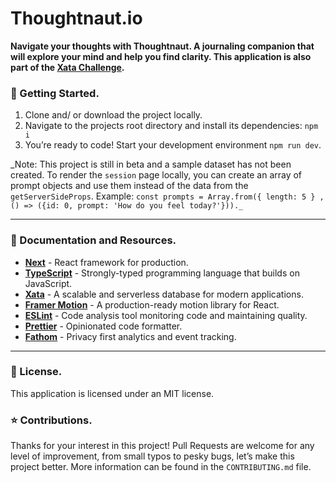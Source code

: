 # Thoughtnaut.io

**Navigate your thoughts with Thoughtnaut. A journaling companion that will explore your mind and help you find clarity. This application is also part of the [Xata Challenge](https://xata.io/challenge).**

### 🚀 Getting Started.

1. Clone and/ or download the project locally.
1. Navigate to the projects root directory and install its dependencies: `npm i`
1. You’re ready to code! Start your development environment `npm run dev`.

_Note: This project is still in beta and a sample dataset has not been created. To render the `session` page locally, you can create an array of prompt objects and use them instead of the data from the `getServerSideProps`. Example: `const prompts = Array.from({ length: 5 } , () => ({id: 0, prompt: 'How do you feel today?'}))._
`

---

### 🔗 Documentation and Resources.

- **[Next](https://nextjs.org/)** - React framework for production.
- **[TypeScript](https://www.typescriptlang.org/)** - Strongly-typed programming language that builds on JavaScript.
- **[Xata](https://xata.io/)** - A scalable and serverless database for modern applications.
- **[Framer Motion](https://www.framer.com/motion/)** - A production-ready motion library for React.
- **[ESLint](https://eslint.org/)** - Code analysis tool monitoring code and maintaining quality.
- **[Prettier](https://prettier.io/)** - Opinionated code formatter.
- **[Fathom](https://usefathom.com/ref/FBBCWG)** - Privacy first analytics and event tracking.

---

### 💼 License.

This application is licensed under an MIT license.

### ⭐️ Contributions.

Thanks for your interest in this project! Pull Requests are welcome for any level of improvement, from small typos to pesky bugs, let’s make this project better. More information can be found in the `CONTRIBUTING.md` file.
